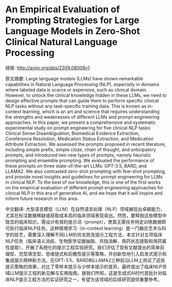 # An Empirical Evaluation of Prompting Strategies for Large Language Models in Zero-Shot Clinical Natural Language Processing

链接: http://arxiv.org/abs/2309.08008v1

原文摘要:
Large language models (LLMs) have shown remarkable capabilities in Natural
Language Processing (NLP), especially in domains where labeled data is scarce
or expensive, such as clinical domain. However, to unlock the clinical
knowledge hidden in these LLMs, we need to design effective prompts that can
guide them to perform specific clinical NLP tasks without any task-specific
training data. This is known as in-context learning, which is an art and
science that requires understanding the strengths and weaknesses of different
LLMs and prompt engineering approaches. In this paper, we present a
comprehensive and systematic experimental study on prompt engineering for five
clinical NLP tasks: Clinical Sense Disambiguation, Biomedical Evidence
Extraction, Coreference Resolution, Medication Status Extraction, and
Medication Attribute Extraction. We assessed the prompts proposed in recent
literature, including simple prefix, simple cloze, chain of thought, and
anticipatory prompts, and introduced two new types of prompts, namely heuristic
prompting and ensemble prompting. We evaluated the performance of these prompts
on three state-of-the-art LLMs: GPT-3.5, BARD, and LLAMA2. We also contrasted
zero-shot prompting with few-shot prompting, and provide novel insights and
guidelines for prompt engineering for LLMs in clinical NLP. To the best of our
knowledge, this is one of the first works on the empirical evaluation of
different prompt engineering approaches for clinical NLP in this era of
generative AI, and we hope that it will inspire and inform future research in
this area.

中文翻译:
大型语言模型（LLM）在自然语言处理（NLP）领域展现出卓越能力，尤其在标注数据稀缺或获取成本高的临床领域表现突出。然而，要释放这些模型中隐含的临床知识，需设计有效的提示词（prompt），使其无需任务特定训练数据即可执行临床NLP任务。这种情境学习（in-context learning）是一门融合艺术与科学的技艺，需要深入理解不同LLM的优劣势及提示工程方法。本文针对五项临床NLP任务（临床语义消歧、生物医学证据抽取、共指消解、用药状态提取和用药属性提取），开展了系统化的提示工程实验研究。我们评估了现有文献提出的简单前缀型、完型填空型、思维链式和前瞻性提示等策略，并创新性地引入启发式提示和集成提示两种新方法。在GPT-3.5、BARD和LLAMA2三种前沿LLM上测试了这些提示策略的效果，对比了零样本提示与少样本提示的差异，最终提出了临床NLP领域LLM提示工程的新见解与实用指南。据我们所知，这是生成式AI时代首批针对临床NLP提示工程方法的实证研究之一，有望为该领域的后续研究提供重要参考。

